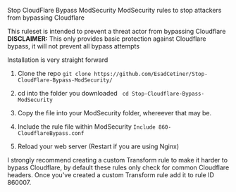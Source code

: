 Stop CloudFlare Bypass ModSecurity
ModSecurity rules to stop attackers from bypassing Cloudflare 

This ruleset is intended to prevent a threat actor from bypassing Cloudflare <br>
<b>DISCLAIMER:</b> This only provides basic protection against Cloudflare bypass, it will not prevent all bypass attempts

Installation is very straight forward

1. Clone the repo
``git clone https://github.com/EsadCetiner/Stop-CloudFlare-Bypass-ModSecurity/``

2. cd into the folder you downloaded
`` cd Stop-Cloudflare-Bypass-ModSecurity``

3. Copy the file into your ModSecurity folder, whereever that may be.

4. Include the rule file within ModSecurity ``Include 860-CloudflareBypass.conf``

5. Reload your web server (Restart if you are using Nginx)

I strongly recommend creating a custom Transform rule to make it harder to bypass Cloudflare, by default these rules only check for common Cloudflare headers.
Once you've created a custom Transform rule add it to rule ID 860007.
